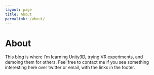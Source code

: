 ```yaml
---
layout: page
title: About
permalink: /about/
---
```


# About

This blog is where I'm learning Unity3D, trying VR experiments, and demoing them
for others. Feel free to contact me if you see something interesting here over
twitter or email, with the links in the footer.
